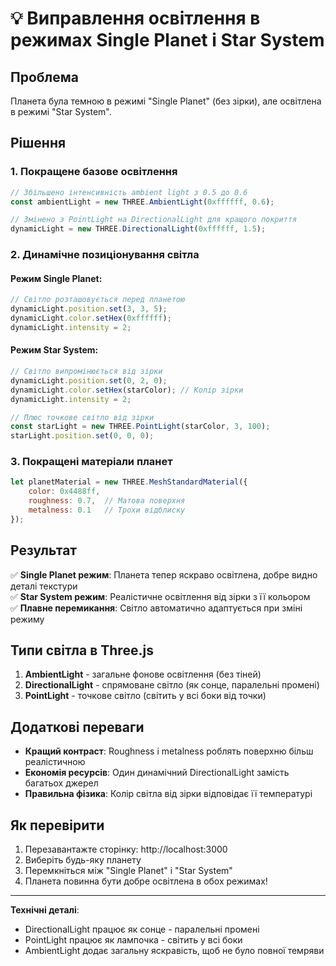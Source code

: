 # 💡 Виправлення освітлення в режимах Single Planet і Star System

## Проблема
Планета була темною в режимі "Single Planet" (без зірки), але освітлена в режимі "Star System".

## Рішення

### 1. **Покращене базове освітлення**
```javascript
// Збільшено інтенсивність ambient light з 0.5 до 0.6
const ambientLight = new THREE.AmbientLight(0xffffff, 0.6);

// Змінено з PointLight на DirectionalLight для кращого покриття
dynamicLight = new THREE.DirectionalLight(0xffffff, 1.5);
```

### 2. **Динамічне позиціонування світла**

#### Режим Single Planet:
```javascript
// Світло розташовується перед планетою
dynamicLight.position.set(3, 3, 5);
dynamicLight.color.setHex(0xffffff);
dynamicLight.intensity = 2;
```

#### Режим Star System:
```javascript
// Світло випромінюється від зірки
dynamicLight.position.set(0, 2, 0);
dynamicLight.color.setHex(starColor); // Колір зірки
dynamicLight.intensity = 2;

// Плюс точкове світло від зірки
const starLight = new THREE.PointLight(starColor, 3, 100);
starLight.position.set(0, 0, 0);
```

### 3. **Покращені матеріали планет**
```javascript
let planetMaterial = new THREE.MeshStandardMaterial({ 
    color: 0x4488ff,
    roughness: 0.7,  // Матова поверхня
    metalness: 0.1   // Трохи відблиску
});
```

## Результат

✅ **Single Planet режим**: Планета тепер яскраво освітлена, добре видно деталі текстури  
✅ **Star System режим**: Реалістичне освітлення від зірки з її кольором  
✅ **Плавне перемикання**: Світло автоматично адаптується при зміні режиму

## Типи світла в Three.js

1. **AmbientLight** - загальне фонове освітлення (без тіней)
2. **DirectionalLight** - спрямоване світло (як сонце, паралельні промені)
3. **PointLight** - точкове світло (світить у всі боки від точки)

## Додаткові переваги

- **Кращий контраст**: Roughness і metalness роблять поверхню більш реалістичною
- **Економія ресурсів**: Один динамічний DirectionalLight замість багатьох джерел
- **Правильна фізика**: Колір світла від зірки відповідає її температурі

## Як перевірити

1. Перезавантажте сторінку: http://localhost:3000
2. Виберіть будь-яку планету
3. Перемкніться між "Single Planet" і "Star System"
4. Планета повинна бути добре освітлена в обох режимах!

---

**Технічні деталі**:
- DirectionalLight працює як сонце - паралельні промені
- PointLight працює як лампочка - світить у всі боки
- AmbientLight додає загальну яскравість, щоб не було повної темряви
